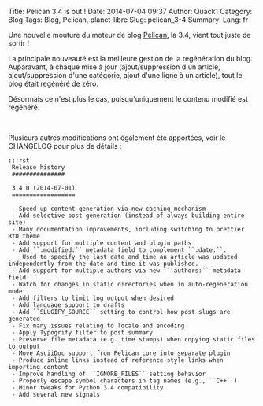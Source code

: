 Title: Pelican 3.4 is out !
Date: 2014-07-04 09:37
Author: Quack1
Category: Blog
Tags: Blog, Pelican, planet-libre
Slug: pelican_3-4
Summary: 
Lang: fr

Une nouvelle mouture du moteur de blog [Pelican](http://getpelican.com), la 3.4, vient tout juste de sortir !

La principale nouveauté est la meilleure gestion de la regénération du blog. Auparavant, à chaque mise à jour (ajout/suppression d'un article, ajout/suppression d'une catégorie, ajout d'une ligne à un article), tout le blog était regénéré de zéro.

Désormais ce n'est plus le cas, puisqu'uniquement le contenu modifié est regénéré.

&nbsp;

Plusieurs autres modifications ont également été apportées, voir le CHANGELOG pour plus de détails : 

	:::rst
	 Release history
	 ###############

	 3.4.0 (2014-07-01)
	 ==================

	 - Speed up content generation via new caching mechanism
	 - Add selective post generation (instead of always building entire site)
	 - Many documentation improvements, including switching to prettier RtD theme
	 - Add support for multiple content and plugin paths
	 - Add ``:modified:`` metadata field to complement ``:date:``.
	    Used to specify the last date and time an article was updated independently from the date and time it was published.
	 - Add support for multiple authors via new ``:authors:`` metadata field
	 - Watch for changes in static directories when in auto-regeneration mode
	 - Add filters to limit log output when desired
	 - Add language support to drafts
	 - Add ``SLUGIFY_SOURCE`` setting to control how post slugs are generated
	 - Fix many issues relating to locale and encoding
	 - Apply Typogrify filter to post summary
	 - Preserve file metadata (e.g. time stamps) when copying static files to output
	 - Move AsciiDoc support from Pelican core into separate plugin
	 - Produce inline links instead of reference-style links when importing content
	 - Improve handling of ``IGNORE_FILES`` setting behavior
	 - Properly escape symbol characters in tag names (e.g., ``C++``)
	 - Minor tweaks for Python 3.4 compatibility
	 - Add several new signals
